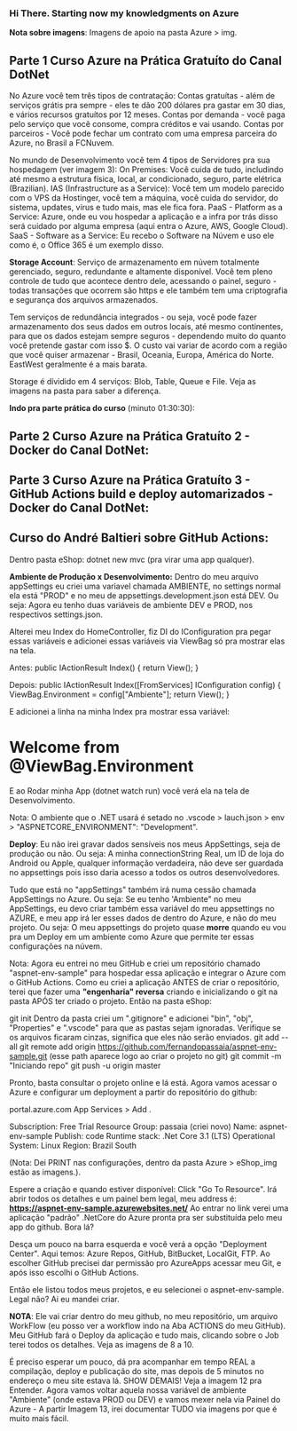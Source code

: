 ### Hi There. Starting now my knowledgments on Azure

**Nota sobre imagens**: Imagens de apoio na pasta Azure > img.

## Parte 1 Curso Azure na Prática Gratuíto do Canal DotNet

No Azure você tem três tipos de contratação:
Contas gratuítas - além de serviços grátis pra sempre - eles te dão 200 dólares pra gastar em 30 dias, e vários recursos gratuítos por 12 meses.
Contas por demanda - você paga pelo serviço que você consome, compra créditos e vai usando.
Contas por parceiros - Você pode fechar um contrato com uma empresa parceira do Azure, no Brasil a FCNuvem.

No mundo de Desenvolvimento você tem 4 tipos de Servidores pra sua hospedagem (ver imagem 3):
On Premises: Você cuida de tudo, includindo até mesmo a estrutura física, local, ar condicionado, seguro, parte elétrica (Brazilian).
IAS (Infrastructure as a Service): Você tem um modelo parecido com o VPS da Hostinger, você tem a máquina, você cuida do servidor, do sistema, updates, vírus  e tudo mais, mas ele fica fora.
PaaS - Platform as a Service: Azure, onde eu vou hospedar a aplicação e a infra por trás disso será cuidado por alguma empresa (aqui entra o Azure, AWS, Google Cloud).
SaaS - Software as a Service: Eu recebo o Software na Núvem e uso ele como é, o Office 365 é um exemplo disso.



**Storage Account**:
Serviço de armazenamento em núvem totalmente gerenciado, seguro, redundante e altamente disponível. Você tem pleno controle de tudo que acontece dentro dele, acessando o painel, seguro - todas transações que ocorrem são https e ele também tem uma criptografia e segurança dos arquivos armazenados.

Tem serviços de redundância integrados - ou seja, você pode fazer armazenamento dos seus dados em outros locais, até mesmo continentes, para que os dados estejam sempre seguros - dependendo muito do quanto você pretende gastar com isso $. O custo vai variar de acordo com a região que você quiser armazenar - Brasil, Oceania, Europa, América do Norte. EastWest geralmente é a mais barata.

Storage é dívidido em 4 serviços: Blob, Table, Queue e File. Veja as imagens na pasta para saber a diferença.


**Indo pra parte prática do curso** (minuto 01:30:30):






## Parte 2 Curso Azure na Prática Gratuíto 2 - Docker do Canal DotNet:






## Parte 3 Curso Azure na Prática Gratuíto 3 - GitHub Actions build e deploy automarizados - Docker do Canal DotNet:







## Curso do André Baltieri sobre GitHub Actions:

Dentro pasta eShop: dotnet new mvc (pra virar uma app qualquer).

**Ambiente de Produção x Desenvolvimento:**
Dentro do meu arquivo appSettings eu criei uma variavel chamada AMBIENTE, no settings normal ela está "PROD" e no meu de appsettings.development.json está DEV. Ou seja: Agora eu tenho duas variáveis de ambiente DEV e PROD, nos respectivos settings.json.

Alterei meu Index do HomeController, fiz DI do IConfiguration pra pegar essas variáveis e adicionei essas variáveis via ViewBag só pra mostrar elas na tela.

Antes:
public IActionResult Index()
{
            return View();
}

Depois:
public IActionResult Index([FromServices] IConfiguration config)
{
    ViewBag.Environment = config["Ambiente"];
    return View();
}

E adicionei a linha na minha Index pra mostrar essa variável: <h1 class="display-4">Welcome from @ViewBag.Environment</h1>
E ao Rodar minha App (dotnet watch run) você verá ela na tela de Desenvolvimento.

Nota: O ambiente que o .NET usará é setado no .vscode > lauch.json > env > "ASPNETCORE_ENVIRONMENT": "Development".

**Deploy**:
Eu não irei gravar dados sensíveis nos meus AppSettings, seja de produção ou não. Ou seja: A minha connectionString Real, um ID de loja do Android ou Apple, qualquer informação verdadeira, não deve ser guardada no appsettings pois isso daria acesso a todos os outros desenvolvedores.

Tudo que está no "appSettings" também irá numa cessão chamada AppSettings no Azure. Ou seja: Se eu tenho 'Ambiente" no meu AppSettings, eu devo criar também essa variável do meu appsettings no AZURE, e meu app irá ler esses dados de dentro do Azure, e não do meu projeto. Ou seja: O meu appsettings do projeto quase **morre** quando eu vou pra um Deploy em um ambiente como Azure que permite ter essas configurações na núvem.

Nota: Agora eu entrei no meu GitHub e criei um repositório chamado "aspnet-env-sample" para hospedar essa aplicação e integrar o Azure com o GitHub Actions. Como eu criei a aplicação ANTES de criar o repositório, terei que fazer uma **"engenharia" reversa** criando e inicializando o git na pasta APÓS ter criado o projeto. Então na pasta eShop:

git init
Dentro da pasta criei um ".gitignore" e adicionei "bin", "obj", "Properties" e ".vscode" para que as pastas sejam ignoradas. Verifique se os arquivos ficaram cinzas, significa que eles não serão enviados.
git add --all
git remote add origin https://github.com/fernandopassaia/aspnet-env-sample.git (esse path aparece logo ao criar o projeto no git)
git commit -m "Iniciando repo"
git push -u origin master

Pronto, basta consultar o projeto online e lá está. Agora vamos acessar o Azure e configurar um deployment a partir do repositório do github:

portal.azure.com
App Services > Add .

Subscription: Free Trial
Resource Group: passaia (criei novo)
Name: aspnet-env-sample
Publish: code
Runtime stack: .Net Core 3.1 (LTS)
Operational System: Linux
Region: Brazil South

(Nota: Dei PRINT nas configurações, dentro da pasta Azure > eShop_img estão as imagens.).

Espere a criação e quando estiver disponível: Click "Go To Resource". Irá abrir todos os detalhes e um painel bem legal, meu address é: **https://aspnet-env-sample.azurewebsites.net/**
Ao entrar no link verei uma aplicação "padrão" .NetCore do Azure pronta pra ser substituída pelo meu app do github. Bora lá?

Desça um pouco na barra esquerda e você verá a opção "Deployment Center". Aqui temos: Azure Repos, GitHub, BitBucket, LocalGit, FTP.
Ao escolher GitHub precisei dar permissão pro AzureApps acessar meu Git, e após isso escolhi o GitHub Actions.

Então ele listou todos meus projetos, e eu selecionei o aspnet-env-sample. Legal não? Ai eu mandei criar.

**NOTA**: Ele vai criar dentro do meu github, no meu repositório, um arquivo WorkFlow (eu posso ver a workflow indo na Aba ACTIONS do meu GitHub).
Meu GitHub fará o Deploy da aplicação e tudo mais, clicando sobre o Job terei todos os detalhes. Veja as imagens de 8 a 10.

É preciso esperar um pouco, dá pra acompanhar em tempo REAL a compilação, deploy e publicação do site, mas depois de 5 minutos no endereço o meu site estava lá. SHOW DEMAIS!
Veja a imagem 12 pra Entender. Agora vamos voltar aquela nossa variável de ambiente "Ambiente" (onde estava PROD ou DEV) e vamos mexer nela via Painel do Azure - A partir Imagem 13, irei documentar TUDO via imagens por que é muito mais fácil.